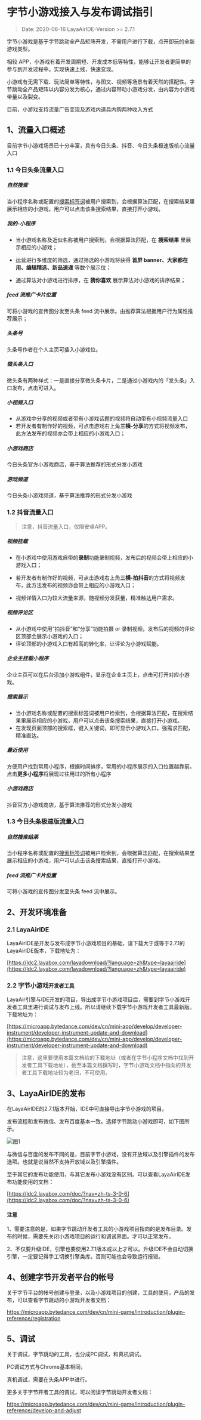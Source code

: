 # 字节小游戏接入与发布调试指引

> Date:  2020-06-16   LayaAirIDE-Version >=  2.7.1

字节小游戏是基于字节跳动全产品矩阵开发，不需用户进行下载，点开即玩的全新游戏类型。

相较 APP，小游戏有着开发周期短、开发成本低等特性，能够让开发者更简单的参与到开发过程中。实现快速上线，快速变现。

小游戏有无需下载、玩法简单等特性，与图文、视频等场景有着天然的搭配性。字节跳动全产品矩阵以内容分发为核心，通过内容带动小游戏分发，由内容为小游戏带量以及裂变。

目前，小游戏支持流量广告变现及游戏内道具内购两种收入方式



## 1、流量入口概述

目前字节小游戏场景已十分丰富，具有今日头条、抖音、今日头条极速版核心流量入口

### 1.1 今日头条流量入口

##### 自然搜索

当小程序名称或配置的[搜索标签词](https://microapp.bytedance.com/dev/cn/mini-game/introduction/plugin-reference/publish-mini-app)被用户搜索到，会根据算法匹配，在搜索结果里展示相应的小游戏，用户可以点击该条搜索结果，直接打开小游戏。

##### 我的-小程序

- 当小游戏名称及近似名称被用户搜索到，会根据算法匹配，在 **搜索结果** 里展示相应的小游戏；

- 运营进行多维度的筛选，通过筛选的小游戏将获得 **首屏 banner、大家都在用、编辑精选、新品速递** 等数个展示位；

- 通过算法对小游戏进行排序，在 **猜你喜欢** 展示算法对小游戏的排序结果；

##### feed 流推广卡片位置

可将小游戏的宣传图分发至头条 feed 流中展示。由推荐算法根据用户行为属性推荐展示；

##### 头条号

头条号作者在个人主页可插入小游戏位。

##### 微头条入口

微头条有两种样式：一是直接分享微头条卡片，二是通过小游戏内的「发头条」入口发布，点击可进入。

##### 小视频入口

- 从游戏中分享的视频或者带有小游戏话题的视频将自动带有小视频流量入口
- 若开发者有制作好的视频，可点击游戏右上角**三横-分享**的方式将视频发布，此方法发布的视频亦会带上相应的小游戏入口；

##### 小游戏商店

今日头条官方小游戏商店，基于算法推荐的形式分发小游戏

##### 游戏频道

今日头条小游戏频道，基于算法推荐的形式分发小游戏

### 1.2 抖音流量入口

> 注意，抖音流量入口，仅限安卓APP。

##### 视频挂载

- 在小游戏中使用游戏自带的**录制**功能录制视频，发布后的视频会带上相应的小游戏入口；

- 若开发者有制作好的视频，可点击游戏右上角**三横-拍抖音**的方式将视频发布，此方法发布的视频亦会带上相应的小游戏入口；

- 视频详情入口为较大流量来源，随视频分发获量，精准触达用户需求。

##### 视频评论区

- 从小游戏中使用“拍抖音”和“分享”功能拍摄 or 录制视频，发布后的视频的评论区顶部会展示小游戏的入口；
- 评论顶部的小游戏入口有超高的转化率，让评论为小游戏赋能。

##### 企业主挂载小程序

企业主页可以在后台添加小游戏组件，显示在企业主页上，点击可打开对应小游戏。

##### 搜索展示

- 当小游戏名称或配置的搜索标签词被用户检索到，会根据算法匹配，在搜索结果里展示相应的小游戏，用户可以点击该条搜索结果，直接打开小游戏。
- 在发现页面顶部的搜索框，键入关键词，即可显示小游戏入口，强需求匹配，精准直达。

##### 最近使用

方便用户找到常用小程序，根据时间排序，常用的小程序展示的入口位置越靠前。点击**更多小程序**将展现过往用过的所有小程序

##### 小游戏商店

抖音官方小游戏商店，基于算法推荐的形式分发小游戏

### 1.3 今日头条极速版流量入口

##### 自然搜索结果

当小程序名称或配置的[搜索标签词](https://developer.toutiao.com/docs/intro/create.html#第三步：设置搜索关键词与分享)被用户检索到，会根据算法匹配，在搜索结果里展示相应的小游戏，用户可以点击该条搜索结果，直接打开小游戏。

##### feed 流推广卡片位置

可将小游戏的宣传图分发至头条 feed 流中展示。




## 2、开发环境准备

### 2.1 LayaAirIDE

LayaAirIDE是开发与发布成字节小游戏项目的基础，请下载大于或等于2.7.1的LayaAirIDE版本，下载地址为：

[https://ldc2.layabox.com/layadownload/?language=zh&type=layaairide](https://ldc2.layabox.com/layadownload/?language=zh&type=layaairide)

### 2.2 字节小游戏`开发者工具`

LayaAir引擎与IDE开发的项目，导出成字节小游戏项目后，需要到字节小游戏开发者工具里进行调试与发布上线。所以请继续下载字节小游戏开发者工具最新版。下载地址为：

[https://microapp.bytedance.com/dev/cn/mini-app/develop/developer-instrument/developer-instrument-update-and-download](https://microapp.bytedance.com/dev/cn/mini-app/develop/developer-instrument/developer-instrument-update-and-download)

> 注意，这里要使用本篇文档给的下载地址（或者在字节小程序文档中找到开发者工具下载地址），截至本篇文档撰写时，字节小游戏文档中指向的开发者工具下载地址较为老旧，不可使用。



## 3、LayaAirIDE的发布

在LayaAirIDE的2.7.1版本开始，IDE中可直接导出字节小游戏的项目。

发布流程和发布微信、发布百度基本一致。选择字节跳动小游戏即可，如下图所示。

![图1](img/1.png) 

与微信与百度的发布不同的是，目前字节小游戏，没有开放域以及引擎插件的发布选项。也就是说当然不支持开放域以及引擎插件。

至于其它的发布功能使用，与其它发布小游戏没有区别。可以查看LayaAirIDE发布功能使用的文档：

[https://ldc2.layabox.com/doc/?nav=zh-ts-3-0-6](https://ldc2.layabox.com/doc/?nav=zh-ts-3-0-6)

#### 注意

1、需要注意的是，如果字节跳动开发者工具的小游戏项目指向的是发布目录。发布的时候，需要先关闭小游戏项目的运行和调试界面。才可以正常发布。

2、不仅要升级IDE，引擎也要使用2.7.1版本或以上才可以。升级IDE不会自动切换引擎，一定要记得手工切换引擎类库。否则可能也会导致运行报错。

## 4、创建字节开发者平台的帐号

关于字节平台的帐号创建与登录，以及小游戏项目的创建，工具的使用，产品的发布，可以查看字节跳动的小游戏开发者文档：

https://microapp.bytedance.com/dev/cn/mini-game/introduction/plugin-reference/registration


## 5、调试

关于调试，字节跳动的工具，也分成PC调试，和真机调试。

PC调试方式与Chrome基本相同，

真机调试，需要在头条APP中进行。

更多关于字节开者工具的调试，可以阅读字节跳动开发者文档：

https://microapp.bytedance.com/dev/cn/mini-game/introduction/plugin-reference/develop-and-adjust



